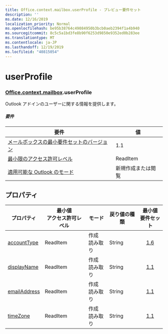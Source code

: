```yaml
---
title: Office.context.mailbox.userProfile - プレビュー要件セット
description: ''
ms.date: 12/16/2019
localization_priority: Normal
ms.openlocfilehash: be95b38764c49084950b3bcb0aeb2394f1a4b940
ms.sourcegitcommit: 8c5c5a1bd3fe8b90f6253d9850e9352ed0b283ee
ms.translationtype: MT
ms.contentlocale: ja-JP
ms.lasthandoff: 12/19/2019
ms.locfileid: "40815054"
---
```

# <a name="userprofile"></a>userProfile

### <a name="officeofficemdcontextofficecontextmdmailboxofficecontextmailboxmduserprofile"></a>[Office](office.md)[.context](office.context.md)[.mailbox](office.context.mailbox.md).userProfile

Outlook アドインのユーザーに関する情報を提供します。

##### <a name="requirements"></a>要件

|要件| 値|
|---|---|
|[メールボックスの最小要件セットのバージョン](../../requirement-sets/outlook-api-requirement-sets.md)| 1.1|
|[最小限のアクセス許可レベル](/outlook/add-ins/understanding-outlook-add-in-permissions)| ReadItem|
|[適用可能な Outlook のモード](/outlook/add-ins/#extension-points)| 新規作成または閲覧|

## <a name="properties"></a>プロパティ

| プロパティ | 最小値<br>アクセス許可レベル | モード | 戻り値の種類 | 最小値<br>要件セット |
|---|---|---|---|:---:|
| [accountType](/javascript/api/outlook/office.userprofile?view=outlook-js-preview#accounttype) | ReadItem | 作成<br>読み取り | String | [1.6](../requirement-set-1.6/outlook-requirement-set-1.6.md) |
| [displayName](/javascript/api/outlook/office.userprofile?view=outlook-js-preview#displayname) | ReadItem | 作成<br>読み取り | String | [1.1](../requirement-set-1.1/outlook-requirement-set-1.1.md) |
| [emailAddress](/javascript/api/outlook/office.userprofile?view=outlook-js-preview#emailaddress) | ReadItem | 作成<br>読み取り | String | [1.1](../requirement-set-1.1/outlook-requirement-set-1.1.md) |
| [timeZone](/javascript/api/outlook/office.userprofile?view=outlook-js-preview#timezone) | ReadItem | 作成<br>読み取り | String | [1.1](../requirement-set-1.1/outlook-requirement-set-1.1.md) |
